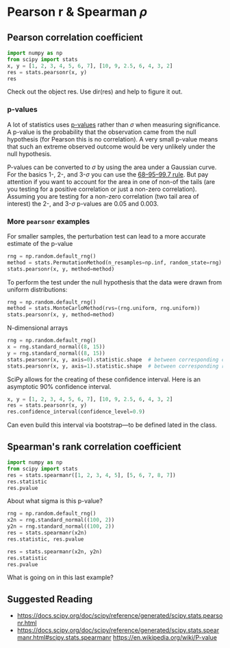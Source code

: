 # Pearson r & Spearman $\rho$

## Pearson correlation coefficient

```python
import numpy as np
from scipy import stats
x, y = [1, 2, 3, 4, 5, 6, 7], [10, 9, 2.5, 6, 4, 3, 2]
res = stats.pearsonr(x, y)
res
```

Check out the object res. Use dir(res) and help to figure it out.

### p-values

A lot of statistics uses [p-values](https://en.wikipedia.org/wiki/P-value) rather than $\sigma$ when measuring significance. A p-value is the probability that the observation came from the null hypothesis (for Pearson this is no correlation). A very small p-value means that such an extreme observed outcome would be very unlikely under the null hypothesis. 

P-values can be converted to $\sigma$ by using the area under a Gaussian curve. For the basics 1-, 2-, and 3-$\sigma$ you can use the [68–95–99.7 rule](https://en.wikipedia.org/wiki/68–95–99.7_rule). But pay attention if you want to account for the area in one of non-of the tails (are you testing for a positive correlation or just a non-zero correlation). Assuming you are testing for a non-zero correlation (two tail area of interest) the 2-, and 3-$\sigma$ p-values are 0.05 and 0.003.




### More `pearsonr` examples

For smaller samples, the perturbation test can lead to a more accurate estimate of the p-value 
```python
rng = np.random.default_rng()
method = stats.PermutationMethod(n_resamples=np.inf, random_state=rng)
stats.pearsonr(x, y, method=method)
```


To perform the test under the null hypothesis that the data were drawn from uniform distributions:

```python
rng = np.random.default_rng()
method = stats.MonteCarloMethod(rvs=(rng.uniform, rng.uniform))
stats.pearsonr(x, y, method=method)
```

N-dimensional arrays

```python
rng = np.random.default_rng()
x = rng.standard_normal((8, 15))
y = rng.standard_normal((8, 15))
stats.pearsonr(x, y, axis=0).statistic.shape  # between corresponding columns
stats.pearsonr(x, y, axis=1).statistic.shape  # between corresponding rows
```

SciPy allows for the creating of these confidence interval. Here is an asymptotic 90% confidence interval.
```python
x, y = [1, 2, 3, 4, 5, 6, 7], [10, 9, 2.5, 6, 4, 3, 2]
res = stats.pearsonr(x, y)
res.confidence_interval(confidence_level=0.9)
```

Can even build this interval via bootstrap—to be defined lated in the class.




## Spearman's rank correlation coefficient

```python
import numpy as np
from scipy import stats
res = stats.spearmanr([1, 2, 3, 4, 5], [5, 6, 7, 8, 7])
res.statistic
res.pvalue
```

About what sigma is this p-value?


```python
rng = np.random.default_rng()
x2n = rng.standard_normal((100, 2))
y2n = rng.standard_normal((100, 2))
res = stats.spearmanr(x2n)
res.statistic, res.pvalue
```


```python
res = stats.spearmanr(x2n, y2n)
res.statistic
res.pvalue
```

What is going on in this last example?

## Suggested Reading

* https://docs.scipy.org/doc/scipy/reference/generated/scipy.stats.pearsonr.html
* https://docs.scipy.org/doc/scipy/reference/generated/scipy.stats.spearmanr.html#scipy.stats.spearmanr
https://en.wikipedia.org/wiki/P-value
